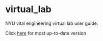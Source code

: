 # virtual_lab

NYU vital engineering virtual lab user guide.

Click [here](vital_user_guide.pdf) for most up-to-date version

